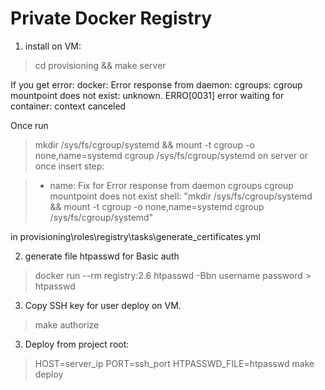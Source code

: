 # Private Docker Registry

1. install on VM:

>cd provisioning && make server

If you get error:
docker: Error response from daemon: cgroups: cgroup mountpoint does not exist: unknown.
ERRO[0031] error waiting for container: context canceled

Once run 
>mkdir /sys/fs/cgroup/systemd && mount -t cgroup -o none,name=systemd cgroup /sys/fs/cgroup/systemd
on server or once insert step:

>-   name: Fix for Error response from daemon cgroups cgroup mountpoint does not exist
>    shell: "mkdir /sys/fs/cgroup/systemd && mount -t cgroup -o none,name=systemd cgroup /sys/fs/cgroup/systemd"

in provisioning\roles\registry\tasks\generate_certificates.yml

2. generate file htpasswd for Basic auth

>docker run --rm registry:2.6 htpasswd -Bbn username password > htpasswd

3. Copy SSH key for user deploy on VM. 

>make authorize


3. Deploy from project root:

>HOST=server_ip PORT=ssh_port HTPASSWD_FILE=htpasswd make deploy

